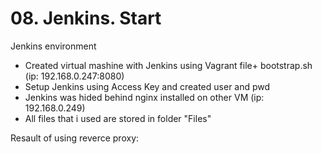 # 08. Jenkins. Start
Jenkins environment

- Created virtual mashine with Jenkins using Vagrant file+ bootstrap.sh (ip: 192.168.0.247:8080)
- Setup Jenkins using Access Key and created user and pwd
- Jenkins was hided behind nginx installed on other VM (ip: 192.168.0.249)
- All files that i used are stored in folder "Files"

Resault of using reverce proxy:
